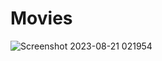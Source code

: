 # Movies
![Screenshot 2023-08-21 021954](https://github.com/abdelrahmansamy123/Movies/assets/96372846/e04b2661-1185-414d-9618-480593ae532f)
